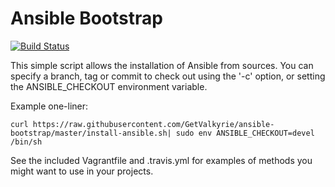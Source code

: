 Ansible Bootstrap
=================

[![Build Status](https://travis-ci.org/GetValkyrie/ansible-bootstrap.svg?branch=master)](https://travis-ci.org/GetValkyrie/ansible-bootstrap)

This simple script allows the installation of Ansible from sources. You can
specify a branch, tag or commit to check out using the '-c' option, or setting
the ANSIBLE_CHECKOUT environment variable.

Example one-liner:

    curl https://raw.githubusercontent.com/GetValkyrie/ansible-bootstrap/master/install-ansible.sh| sudo env ANSIBLE_CHECKOUT=devel /bin/sh

See the included Vagrantfile and .travis.yml for examples of methods you might
want to use in your projects.
